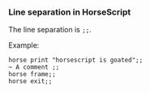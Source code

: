 ### Line separation in HorseScript
The line separation is `;;`.

Example:
```horsescript
horse print "horsescript is goated";;
~ A comment ;;
horse frame;;
horse exit;;
```
<br>